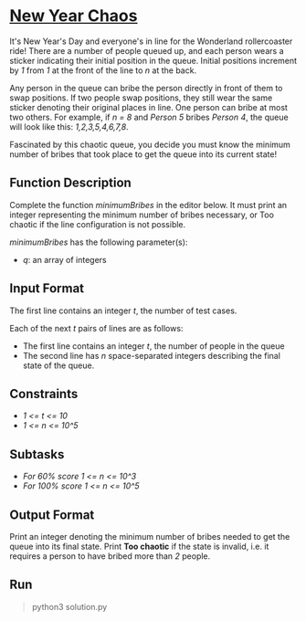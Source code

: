 # [New Year Chaos](https://www.hackerrank.com/challenges/new-year-chaos/problem?h_l=interview&playlist_slugs%5B%5D=interview-preparation-kit&playlist_slugs%5B%5D=arrays)
It's New Year's Day and everyone's in line for the Wonderland rollercoaster ride! There are a number of people queued up, and each person wears a sticker indicating their initial position in the queue. Initial positions increment by *1* from *1* at the front of the line to *n* at the back.

Any person in the queue can bribe the person directly in front of them to swap positions. If two people swap positions, they still wear the same sticker denoting their original places in line. One person can bribe at most two others. For example, if *n = 8* and *Person 5* bribes *Person 4*, the queue will look like this: *1,2,3,5,4,6,7,8*.

Fascinated by this chaotic queue, you decide you must know the minimum number of bribes that took place to get the queue into its current state!

## Function Description
Complete the function *minimumBribes* in the editor below. It must print an integer representing the minimum number of bribes necessary, or Too chaotic if the line configuration is not possible.

*minimumBribes* has the following parameter(s):
* *q*: an array of integers

## Input Format
The first line contains an integer *t*, the number of test cases.

Each of the next *t* pairs of lines are as follows:
- The first line contains an integer *t*, the number of people in the queue
- The second line has *n* space-separated integers describing the final state of the queue.

## Constraints
* *1 <= t <= 10*
* *1 <= n <= 10^5*

## Subtasks
* *For 60% score 1 <= n <= 10^3*
* *For 100% score 1 <= n <= 10^5*

## Output Format
Print an integer denoting the minimum number of bribes needed to get the queue into its final state. Print **Too chaotic** if the state is invalid, i.e. it requires a person to have bribed more than *2* people.

## Run
> python3 solution.py